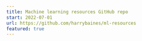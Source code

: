 ```yaml
---
title: Machine learning resources GitHub repo
start: 2022-07-01
url: https://github.com/harrybaines/ml-resources
featured: true
---
```


